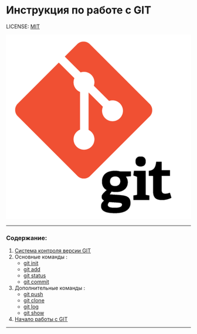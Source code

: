 # Инструкция по работе с GIT

LICENSE: [MIT](./license.md)

![git-logo](./img/git_logo.png)

---

### Содержание:
1. [Система контроля версии GIT](./about.md)
2. Основные команды :
    * [git init](./commands/init.md)
    * [git add](./commands/add.md)
    * [git status](./commands/status.md)
    * [git commit](./commands/commit.md)
3. Дополнительные команды :
    * [git push](./commands/push.md)
    * [git clone](./commands/clone.md)
    * [git log](./commands/log.md)
    * [git show](./commands/show.md)
4. [Начало работы с GIT](./start.md)
---